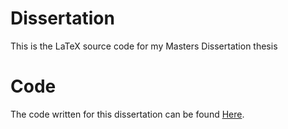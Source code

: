 # Dissertation
This is the LaTeX source code for my Masters Dissertation thesis

# Code
The code written for this dissertation can be found [Here](https://github.com/Walkersb101/Stokes-NNKIFMM).
